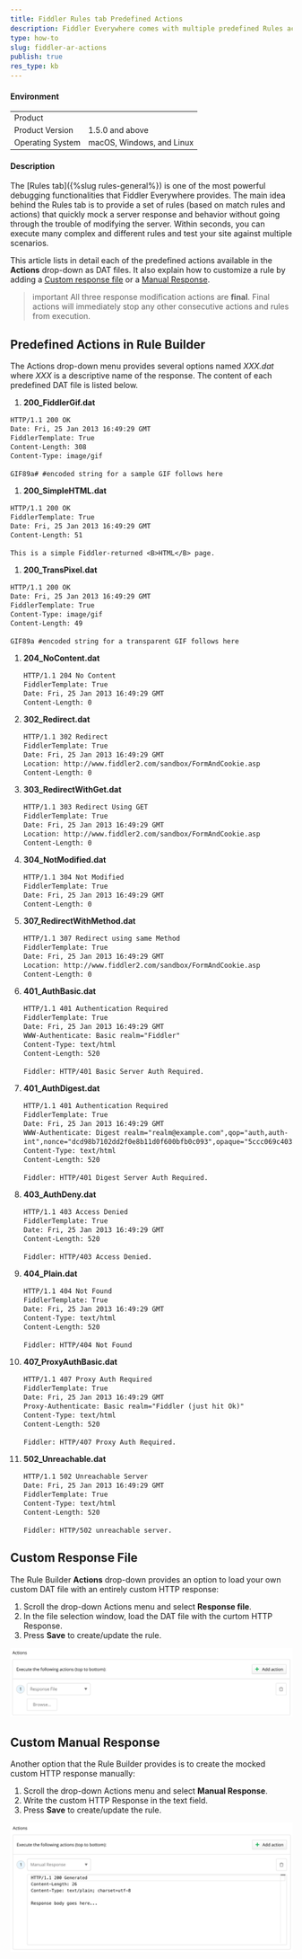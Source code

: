 ```yaml
---
title: Fiddler Rules tab Predefined Actions
description: Fiddler Everywhere comes with multiple predefined Rules actions that allow you to mock different HTTP responses out of the box.
type: how-to
slug: fiddler-ar-actions
publish: true
res_type: kb
---
```



#### Environment

|   |   |
|---|---|
| Product  |
| Product Version | 1.5.0 and above  |
| Operating System | macOS, Windows, and Linux |

#### Description

The [Rules tab]({%slug rules-general%}) is one of the most powerful debugging functionalities that Fiddler Everywhere provides. The main idea behind the Rules tab is to provide a set of rules (based on match rules and actions) that quickly mock a server response and behavior without going through the trouble of modifying the server. Within seconds, you can execute many complex and different rules and test your site against multiple scenarios.

This article lists in detail each of the predefined actions available in the **Actions** drop-down as DAT files. It also explain how to customize a rule by adding a [Custom response file](#custom-response-file) or a [Manual Response](#custom-manual-response).

>important All three response modification actions are **final**. Final actions will immediately stop any other consecutive actions and rules from execution.

## Predefined Actions in Rule Builder

The Actions drop-down menu provides several options named *XXX.dat* where *XXX* is a descriptive name of the response. The content of each predefined DAT file is listed below.

1. **200_FiddlerGif.dat**

```HTTP
HTTP/1.1 200 OK
Date: Fri, 25 Jan 2013 16:49:29 GMT
FiddlerTemplate: True
Content-Length: 308
Content-Type: image/gif

GIF89a# #encoded string for a sample GIF follows here
```

1. **200_SimpleHTML.dat**

```HTTP
HTTP/1.1 200 OK
FiddlerTemplate: True
Date: Fri, 25 Jan 2013 16:49:29 GMT
Content-Length: 51

This is a simple Fiddler-returned <B>HTML</B> page.
```

1. **200_TransPixel.dat**

```HTTP
HTTP/1.1 200 OK
Date: Fri, 25 Jan 2013 16:49:29 GMT
FiddlerTemplate: True
Content-Type: image/gif
Content-Length: 49

GIF89a #encoded string for a transparent GIF follows here
```

1. **204_NoContent.dat**

    ```HTTP
    HTTP/1.1 204 No Content
    FiddlerTemplate: True
    Date: Fri, 25 Jan 2013 16:49:29 GMT
    Content-Length: 0
    ```

1. **302_Redirect.dat**

    ```HTTP
    HTTP/1.1 302 Redirect
    FiddlerTemplate: True
    Date: Fri, 25 Jan 2013 16:49:29 GMT
    Location: http://www.fiddler2.com/sandbox/FormAndCookie.asp
    Content-Length: 0
    ```

1. **303_RedirectWithGet.dat**

    ```HTTP
    HTTP/1.1 303 Redirect Using GET
    FiddlerTemplate: True
    Date: Fri, 25 Jan 2013 16:49:29 GMT
    Location: http://www.fiddler2.com/sandbox/FormAndCookie.asp
    Content-Length: 0
    ```

1. **304_NotModified.dat**

    ```HTTP
    HTTP/1.1 304 Not Modified
    FiddlerTemplate: True
    Date: Fri, 25 Jan 2013 16:49:29 GMT
    Content-Length: 0
    ```

1. **307_RedirectWithMethod.dat**

    ```HTTP
    HTTP/1.1 307 Redirect using same Method
    FiddlerTemplate: True
    Date: Fri, 25 Jan 2013 16:49:29 GMT
    Location: http://www.fiddler2.com/sandbox/FormAndCookie.asp
    Content-Length: 0
    ```

1. **401_AuthBasic.dat**

    ```HTTP
    HTTP/1.1 401 Authentication Required
    FiddlerTemplate: True
    Date: Fri, 25 Jan 2013 16:49:29 GMT
    WWW-Authenticate: Basic realm="Fiddler"
    Content-Type: text/html
    Content-Length: 520

    Fiddler: HTTP/401 Basic Server Auth Required.    
    ```

1. **401_AuthDigest.dat**

    ```HTTP
    HTTP/1.1 401 Authentication Required
    FiddlerTemplate: True
    Date: Fri, 25 Jan 2013 16:49:29 GMT
    WWW-Authenticate: Digest realm="realm@example.com",qop="auth,auth-int",nonce="dcd98b7102dd2f0e8b11d0f600bfb0c093",opaque="5ccc069c403ebaf9f0171e9517f40e41"
    Content-Type: text/html
    Content-Length: 520

    Fiddler: HTTP/401 Digest Server Auth Required. 
    ```

1. **403_AuthDeny.dat**

    ```HTTP
    HTTP/1.1 403 Access Denied
    FiddlerTemplate: True
    Date: Fri, 25 Jan 2013 16:49:29 GMT
    Content-Length: 520

    Fiddler: HTTP/403 Access Denied.   
    ```

1. **404_Plain.dat**

    ```HTTP
    HTTP/1.1 404 Not Found
    FiddlerTemplate: True
    Date: Fri, 25 Jan 2013 16:49:29 GMT
    Content-Type: text/html
    Content-Length: 520

    Fiddler: HTTP/404 Not Found 
    ```

1. **407_ProxyAuthBasic.dat**

    ```HTTP
    HTTP/1.1 407 Proxy Auth Required
    FiddlerTemplate: True
    Date: Fri, 25 Jan 2013 16:49:29 GMT
    Proxy-Authenticate: Basic realm="Fiddler (just hit Ok)"
    Content-Type: text/html
    Content-Length: 520

    Fiddler: HTTP/407 Proxy Auth Required.
    ```

1. **502_Unreachable.dat**

    ```HTTP
    HTTP/1.1 502 Unreachable Server
    Date: Fri, 25 Jan 2013 16:49:29 GMT
    FiddlerTemplate: True
    Content-Type: text/html
    Content-Length: 520

    Fiddler: HTTP/502 unreachable server. 
    ```

## Custom Response File

The Rule Builder **Actions** drop-down provides an option to load your own custom DAT file with an entirely custom HTTP response:

1. Scroll the drop-down Actions menu and select **Response file**.
1. In the file selection window, load the DAT file with the curtom HTTP Response.
1. Press **Save** to create/update the rule.

![Response file](../images/kb/dat-files/kb-rules-response-file.png)

## Custom Manual Response

Another option that the Rule Builder provides is to create the mocked custom HTTP response manually:

1. Scroll the drop-down Actions menu and select **Manual Response**.
1. Write the custom HTTP Response in the text field.
1. Press **Save** to create/update the rule.

![Response file](../images/kb/dat-files/kb-rules-response-manul.png)
